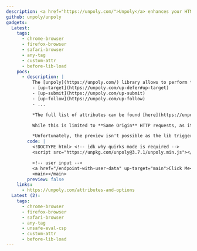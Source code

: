 ```yaml
---
description: <a href="https://unpoly.com/">Unpoly</a> enhances your HTML with attributes to build dynamic UI on the server. Unpoly works with any language or framework. It plays nice with existing code, and gracefully degrades without JavaScript.
github: unpoly/unpoly
gadgets:
  Latest:
    tags:
      - chrome-browser
      - firefox-browser
      - safari-browser
      - any-tag
      - custom-attr
      - before-lib-load
    pocs:
      - description: |
          The [unpoly](https://unpoly.com/) library allows to perform **Same Origin** HTTP requests and update the DOM using attributes. The following ones can be used:
          - [up-target](https://unpoly.com/up-defer#up-target)
          - [up-submit](https://unpoly.com/up-submit)
          - [up-follow](https://unpoly.com/up-follow)
          - ...

          *The full list of attributes can be found [here](https://unpoly.com/attributes-and-options).*

          While this is limited to **Same Origin** HTTP requests, as it `fetch`, `write`, `replaceHistory` (update the URL), it will render the response as HTML no matter the response `Content-Type`. Because of this, it is possible to XSS using a simple PNG file.

          *Unfortunately, the preview isn't possible as the lib triggers an error in `srcdoc` iframe.*
        code: |
          <!DOCTYPE html> <!-- idk why quirks mode is required -->
          <script src="https://unpkg.com/unpoly@3.7.1/unpoly.min.js"></script>

          <!-- user input -->
          <a href="/endpoint-with-user-data" up-target="main">Click Me</a>
          <main></main>
        preview: false
    links:
      - https://unpoly.com/attributes-and-options
  Latest (2):
    tags:
      - chrome-browser
      - firefox-browser
      - safari-browser
      - any-tag
      - unsafe-eval-csp
      - custom-attr
      - before-lib-load
---
```

